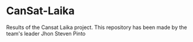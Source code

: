 # CanSat-Laika
Results of the Cansat Laika project. This repository has been made by the team's leader Jhon Steven Pinto
